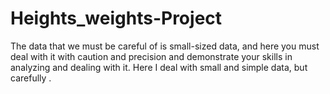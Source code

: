# Heights_weights-Project
The data that we must be careful of is small-sized data, and here you must deal with it with caution and precision and demonstrate your skills in analyzing and dealing with it. Here I deal with small and simple data, but carefully .
